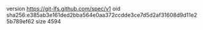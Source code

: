 version https://git-lfs.github.com/spec/v1
oid sha256:e385ab3e161ded2bba564e0aa372ccdde3ce7d5d2af31608d9d11e25b789ef62
size 4594
